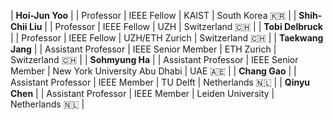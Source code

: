 | **Hoi-Jun Yoo** | <a href = 'http://ssl.kaist.ac.kr' target=_blank><i class='fa-solid fa-house-user fa-lg'></i></a> | Professor | IEEE Fellow | KAIST | South Korea <span class='emoji'>🇰🇷</span> |
| **Shih-Chii Liu** | <a href = 'https://sensors.ini.ch' target=_blank><i class='fa-solid fa-house-user fa-lg'></i></a> | Professor | IEEE Fellow | UZH | Switzerland <span class='emoji'>🇨🇭</span> |
| **Tobi Delbruck** | <a href = 'https://sensors.ini.ch' target=_blank><i class='fa-solid fa-house-user fa-lg'></i></a> | Professor | IEEE Fellow | UZH/ETH Zurich | Switzerland <span class='emoji'>🇨🇭</span> |
| **Taekwang Jang** | <a href = 'https://circuit.ee.ethz.ch' target=_blank><i class='fa-solid fa-house-user fa-lg'></i></a> | Assistant Professor | IEEE Senior Member | ETH Zurich | Switzerland <span class='emoji'>🇨🇭</span> |
| **Sohmyung Ha** | <a href = 'https://wp.nyu.edu/sohmyung/' target=_blank><i class='fa-solid fa-house-user fa-lg'></i></a> | Assistant Professor | IEEE Senior Member | New York University Abu Dhabi | UAE <span class='emoji'>🇦🇪</span> |
| **Chang Gao** | <a href = 'https://www.tudemi.com' target=_blank><i class='fa-solid fa-house-user fa-lg'></i></a> | Assistant Professor | IEEE Member | TU Delft | Netherlands <span class='emoji'>🇳🇱</span> |
| **Qinyu Chen** | <a href = 'https://www.universiteitleiden.nl/en/staffmembers/qinyu-chen#tab-1' target=_blank><i class='fa-solid fa-house-user fa-lg'></i></a> | Assistant Professor | IEEE Member | Leiden University | Netherlands <span class='emoji'>🇳🇱</span> |

